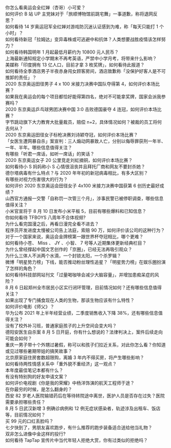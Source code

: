 你怎么看奥运会全红婵（杏哥）小可爱？  
如何评价 B 站 UP 主党妹对于「旅顺博物馆前跳宅舞」一事道歉，称将退网反思？  
如何看待 14 岁奥运冠军全红婵对游戏防沉迷认证感到为难，称「每天只能打 1 个小时」？  
如何看待新冠「拉姆达」变异毒株或可逃避中和抗体？人类想要战胜疫情该怎样努力？  
如何看待韩国明年 1 月起最低月薪约为 10800 元人民币？  
上海最新通知规定小学期末不再考英语，严禁中小学月考，将带来什么影响？  
美媒称「印度拥有 13 亿人口，目前才拿 3 枚奖牌」，如何看待此报道？  
如何看待全季酒店男子半夜赤身闯女顾客房间，酒店致歉称「没保护好客人是不可推卸的责任」？  
2020 东京奥运田径男子 4 x 100 米接力决赛中国队夺得第 4，如何评价本场比赛？  
如果我在奥运会的每个项目都恰好能得第四名，绝对不可能拿奖牌，国家会派我参赛吗？  
2020 东京奥运乒乓球男团决赛中国 3:0 击败德国豪夺 4 连冠，如何评价本场比赛？  
字节跳动旗下大力教育大批量裁员，赔偿 n+2，具体情况如何？被裁的员工将何去何从？  
2020 东京奥运田径女子标枪决赛刘诗颖夺冠，如何评价本场比赛？  
「女医生遭网暴自杀」案宣判：三人煽动网暴致人亡，分别以侮辱罪获刑一年半、一年、半年。哪些信息值得关注？  
有哪些「听君一席话，如听一席话」的笑话？  
2020 东京奥运女子 20 公里竞走刘虹摘铜，如何评价本场比赛？  
如何看待小 S 妈妈称小 S 心情很沮丧并且拜托厂商和网友不要封杀她？  
德尔塔病毒有什么特点？与 2020 年年初的新冠病毒相比，有多大区别？  
有哪些对视力伤害很大的行为？  
如何评价 2020 东京奥运会田径女子 4x100 米接力决赛中国获第 6 创历史最好成绩？  
山西官方通报一交警「自称罚一次管三个月」，涉事民警已被停职调查，哪些信息值得关注？  
小米官宣将于 8 月 10 日发布小米平板 5，目前有哪些爆料和已知信息？  
你如何看待 TFBOYS 八周年不合体视频?  
为什么看完国漫之后，再看日漫完全看不进去？  
程序员开发进度太慢被公司告上法庭，索赔 90 万，如何评价该公司的这种行为？  
对于一个国家来说，奥运会金牌榜第一跟世界杯夺冠相比，哪个更难？  
如何看待小苍、 Miss 、 JY 、小智、 7 号等人近期集体更新经典栏目？  
为什么曾经撑起中国文艺创作的「京圈」，已经无法再吸引观众？  
为什么三体人不派两个水滴，一个封锁太阳，一个杀罗辑？  
微博「明星势力榜」下线，能否推动粉丝理性追星？「明星势力榜」在娱乐圈扮演了怎样的角色？  
如何看待科技部网站刊文「过量喝咖啡会减少大脑容量」，并增加患痴呆症的风险？  
8 月 6 日起郑州全市居民小区实行闭环管理，目前情况如何？还有哪些信息值得关注？  
如果出现了专门捕食现在人类的生物，那该生物应该有什么特性？  
如何评价电影《师父》？  
华为公布 2021 年上半年经营业绩，二季度销售收入下降 38%，还有哪些信息值得关注？  
没有了校外补习班，普通家庭孩子的上升空间会变大吗？  
德阳安医生自杀案 8 月 5 日开庭，你有什么想说的？法律判决上，案件后续走向可能会如何？  
重庆一男子带十个外甥过暑假，称可以和孩子们拉近关系，对此你怎么看？你知道或见过哪些暑期带娃的搞笑故事？  
北京原家庭住房套数超限购，离婚 3 年内不得买房，将产生哪些影响？  
如何看待两性情感关系中「重外貌不重经济」这一观点？  
本年度最佳笔记本都有什么？  
有没有特别狗的好友申请文案？  
如何评价电视剧《你是我的荣耀》中杨洋饰演的航天工程师于途？  
在你最穷的时候，是怎么翻身的？  
西安 82 岁老人医院输错药后在等待转院途中离世，医护人员是否存在过失？医院需要承担哪些责任？  
8 月 5 日武汉新增 3 例确诊病例和 12 例无症状感染者，轨迹涉及出租车、饭店等，目前情况如何？  
买 99 元的口红丢脸吗？  
七夕快到了，男朋友喜欢跑步，有什么推荐的跑步装备适合送给他当礼物？  
双非怎么进像中金这样的投行?  
如何看待 TapTap 宣传片中当代年轻人拒绝大赏，你有过类似的拒绝吗？  
